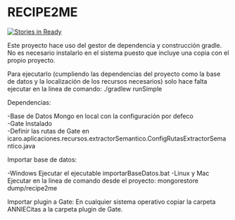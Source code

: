RECIPE2ME
=========

[![Stories in Ready](https://badge.waffle.io/Recipe2Me/recipe2meICARO.svg?label=ready&title=Ready)](http://waffle.io/Recipe2Me/recipe2meICARO) 

Este proyecto hace uso del gestor de dependencia y construcción gradle. No es necesario instalarlo en el sistema puesto que incluye una copia con el propio proyecto.

Para ejecutarlo (cumpliendo las dependencias del proyecto como la base de datos y la localización de los recursos necesarios) solo hace falta ejecutar en la linea de comando:
./gradlew runSimple

Dependencias:

-Base de Datos Mongo en local con la configuración por defeco<br>
-Gate Instalado<br>
-Definir las rutas de Gate en icaro.aplicaciones.recursos.extractorSemantico.ConfigRutasExtractorSemantico.java<br>

Importar base de datos:

-Windows
Ejecutar el ejecutable importarBaseDatos.bat
-Linux y Mac
Ejecutar en la linea de comando desde el proyecto: mongorestore dump/recipe2me

Importar plugin a Gate:
En cualquier sistema operativo copiar la carpeta ANNIECitas a la carpeta plugin de Gate.
